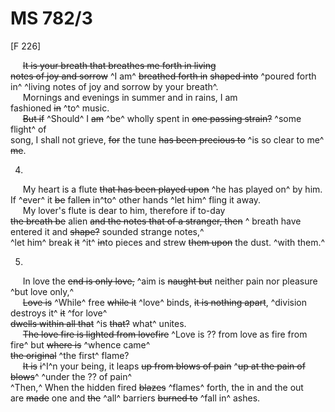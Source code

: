 # MS 782/3

[F 226]

&nbsp;&nbsp;&nbsp;&nbsp;&nbsp;~~It is your breath that breathes me forth in living \
notes of joy and sorrow~~ ^I am^ ~~breathed forth in~~ ~~shaped into~~ ^poured forth in^ ^living notes of joy and sorrow by your breath^.  \
&nbsp;&nbsp;&nbsp;&nbsp;&nbsp;Mornings and evenings in summer and in rains, I am \
fashioned ~~in~~ ^to^ music. \
&nbsp;&nbsp;&nbsp;&nbsp;&nbsp;~~But if~~ ^Should^ I ~~am~~ ^be^ wholly spent in ~~one passing strain?~~ ^some flight^ of \
song, I shall not grieve, ~~for~~ the tune ~~has been precious to~~ ^is so clear to me^ \
~~me~~.

4. 

&nbsp;&nbsp;&nbsp;&nbsp;&nbsp;My heart is a flute
~~that has been played upon~~ ^he has played on^ by him. \
If ^ever^ it ~~be~~ fall~~en~~ in^to^ other hands ^let him^  fling it away. \
&nbsp;&nbsp;&nbsp;&nbsp;&nbsp;My lover's flute is dear to him, therefore if to-day \
~~the breath be~~ alien ~~and the notes that of a stranger, then~~ ^ breath have entered it and ~~shape?~~ sounded strange notes,^ \
^let him^ break ~~it~~ ^it^ ~~in~~to pieces and strew ~~them upon~~ the dust. ^with them.^ 

5.
&nbsp;&nbsp;&nbsp;&nbsp;&nbsp;In love the ~~end is only love,~~ ^aim is ~~naught but~~ neither pain nor pleasure ^but love only,^ \
&nbsp;&nbsp;&nbsp;&nbsp;&nbsp;~~Love is~~ ^While^ free ~~while it~~ ^love^ binds, ~~it is nothing apart~~, ^division destroys it^ ~~it~~ ^for love^ \
~~dwells within all that~~ ^is ~~that?~~ what^
unites. \
&nbsp;&nbsp;&nbsp;&nbsp;&nbsp;~~The love fire is lighted from lovefire~~ ^Love is ?? from love as fire from fire^ but ~~where is~~ ^whence came^ \
~~the original~~ ^the first^ flame? \
&nbsp;&nbsp;&nbsp;&nbsp;&nbsp;~~It is~~ ~~i~~^I^n your being, it leaps ~~up from blows of pain~~ ^~~up at the pain of blows~~^ ^under the ?? of pain^ \
^Then,^ When the hidden fired ~~blazes~~ ^flames^ forth, the in and the out \
are ~~made~~ one and ~~the~~ ^all^ barriers ~~burned to~~ ^fall in^ ashes.

